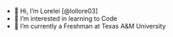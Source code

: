 - 👋 Hi, I’m Lorelei [@lollore03]
- 👀 I’m interested in learning to Code
- 🌱 I’m currently a Freshman at Texas A&M University

<!---
lollore03/lollore03 is a ✨ special ✨ repository because its `README.md` (this file) appears on your GitHub profile.
You can click the Preview link to take a look at your changes.
--->
